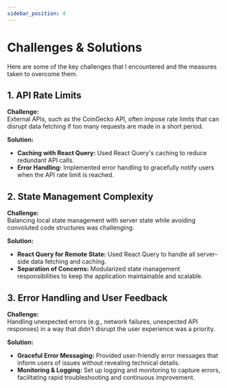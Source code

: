 ```yaml
---
sidebar_position: 4
---
```

# Challenges & Solutions

Here are some of the key challenges that I encountered and the measures taken to overcome them.

## 1. API Rate Limits

**Challenge:**  
External APIs, such as the CoinGecko API, often impose rate limits that can disrupt data fetching if too many requests are made in a short period.

**Solution:**  
- **Caching with React Query:** Used React Query's caching to reduce redundant API calls.
- **Error Handling:** Implemented error handling to gracefully notify users when the API rate limit is reached.

## 2. State Management Complexity

**Challenge:**  
Balancing local state management with server state while avoiding convoluted code structures was challenging.

**Solution:**  
- **React Query for Remote State:** Used React Query to handle all server-side data fetching and caching.
- **Separation of Concerns:** Modularized state management responsibilities to keep the application maintainable and scalable.

## 3. Error Handling and User Feedback

**Challenge:**  
Handling unexpected errors (e.g., network failures, unexpected API responses) in a way that didn’t disrupt the user experience was a priority.

**Solution:**  
- **Graceful Error Messaging:** Provided user-friendly error messages that inform users of issues without revealing technical details.
- **Monitoring & Logging:** Set up logging and monitoring to capture errors, facilitating rapid troubleshooting and continuous improvement.


